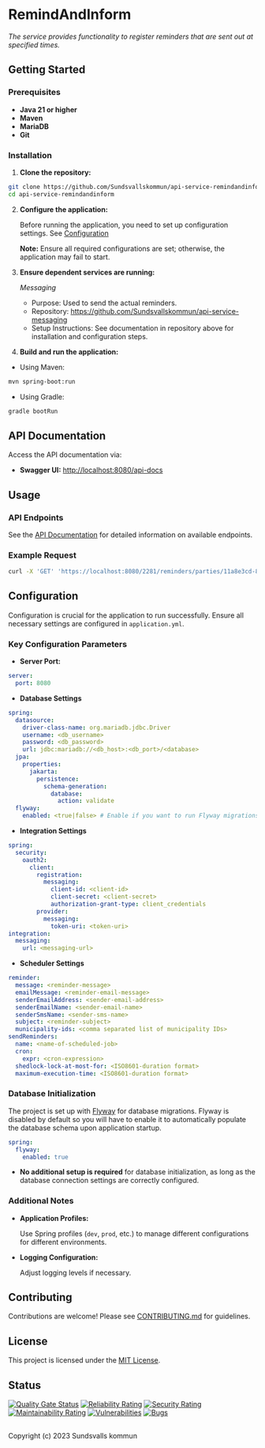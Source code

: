 # RemindAndInform

_The service provides functionality to register reminders that are sent out at specified times._

## Getting Started

### Prerequisites

- **Java 21 or higher**
- **Maven**
- **MariaDB**
- **Git**

### Installation

1. **Clone the repository:**

```bash
git clone https://github.com/Sundsvallskommun/api-service-remindandinform.git
cd api-service-remindandinform
```

2. **Configure the application:**

   Before running the application, you need to set up configuration settings.
   See [Configuration](#configuration)

   **Note:** Ensure all required configurations are set; otherwise, the application may fail to start.

3. **Ensure dependent services are running:**

   *Messaging*

   - Purpose: Used to send the actual reminders.
   - Repository: https://github.com/Sundsvallskommun/api-service-messaging
   - Setup Instructions: See documentation in repository above for installation and configuration steps.
4. **Build and run the application:**

- Using Maven:

```bash
mvn spring-boot:run
```

- Using Gradle:

```bash
gradle bootRun
```

## API Documentation

Access the API documentation via:

- **Swagger UI:** [http://localhost:8080/api-docs](http://localhost:8080/api-docs)

## Usage

### API Endpoints

See the [API Documentation](#api-documentation) for detailed information on available endpoints.

### Example Request

```bash
curl -X 'GET' 'https://localhost:8080/2281/reminders/parties/11a8e3cd-89e7-4053-8dd2-a95ffa8b12c1'
```

## Configuration

Configuration is crucial for the application to run successfully. Ensure all necessary settings are configured in
`application.yml`.

### Key Configuration Parameters

- **Server Port:**

```yaml
server:
  port: 8080
```

- **Database Settings**

```yaml
spring:
  datasource:
    driver-class-name: org.mariadb.jdbc.Driver
    username: <db_username>
    password: <db_password>
    url: jdbc:mariadb://<db_host>:<db_port>/<database>
  jpa:
    properties:
      jakarta:
        persistence:
          schema-generation:
            database:
              action: validate
  flyway:
    enabled: <true|false> # Enable if you want to run Flyway migrations
```

- **Integration Settings**

```yaml
spring:
  security:
    oauth2:
      client:
        registration:
		  messaging:
		    client-id: <client-id>
		    client-secret: <client-secret>
		    authorization-grant-type: client_credentials
		provider:
		  messaging:
		  	token-uri: <token-uri>
integration:
  messaging:
    url: <messaging-url>
```

- **Scheduler Settings**

```yaml
reminder:
  message: <reminder-message>
  emailMessage: <reminder-email-message>
  senderEmailAddress: <sender-email-address>
  senderEmailName: <sender-email-name>
  senderSmsName: <sender-sms-name>
  subject: <reminder-subject>
  municipality-ids: <comma separated list of municipality IDs>
sendReminders:
  name: <name-of-scheduled-job>
  cron:
    expr: <cron-expression>
  shedlock-lock-at-most-for: <ISO8601-duration format>
  maximum-execution-time: <ISO8601-duration format>
```

### Database Initialization

The project is set up with [Flyway](https://github.com/flyway/flyway) for database migrations. Flyway is disabled by
default so you will have to enable it to automatically populate the database schema upon application startup.

```yaml
spring:
  flyway:
    enabled: true
```

- **No additional setup is required** for database initialization, as long as the database connection settings are
  correctly configured.

### Additional Notes

- **Application Profiles:**

  Use Spring profiles (`dev`, `prod`, etc.) to manage different configurations for different environments.

- **Logging Configuration:**

  Adjust logging levels if necessary.

## Contributing

Contributions are welcome! Please
see [CONTRIBUTING.md](https://github.com/Sundsvallskommun/.github/blob/main/.github/CONTRIBUTING.md) for guidelines.

## License

This project is licensed under the [MIT License](LICENSE).

## Status

[![Quality Gate Status](https://sonarcloud.io/api/project_badges/measure?project=Sundsvallskommun_api-service-remindandinform&metric=alert_status)](https://sonarcloud.io/summary/overall?id=Sundsvallskommun_api-service-remindandinform)
[![Reliability Rating](https://sonarcloud.io/api/project_badges/measure?project=Sundsvallskommun_api-service-remindandinform&metric=reliability_rating)](https://sonarcloud.io/summary/overall?id=Sundsvallskommun_api-service-remindandinform)
[![Security Rating](https://sonarcloud.io/api/project_badges/measure?project=Sundsvallskommun_api-service-remindandinform&metric=security_rating)](https://sonarcloud.io/summary/overall?id=Sundsvallskommun_api-service-remindandinform)
[![Maintainability Rating](https://sonarcloud.io/api/project_badges/measure?project=Sundsvallskommun_api-service-remindandinform&metric=sqale_rating)](https://sonarcloud.io/summary/overall?id=Sundsvallskommun_api-service-remindandinform)
[![Vulnerabilities](https://sonarcloud.io/api/project_badges/measure?project=Sundsvallskommun_api-service-remindandinform&metric=vulnerabilities)](https://sonarcloud.io/summary/overall?id=Sundsvallskommun_api-service-remindandinform)
[![Bugs](https://sonarcloud.io/api/project_badges/measure?project=Sundsvallskommun_api-service-remindandinform&metric=bugs)](https://sonarcloud.io/summary/overall?id=Sundsvallskommun_api-service-remindandinform)

## 

Copyright (c) 2023 Sundsvalls kommun
